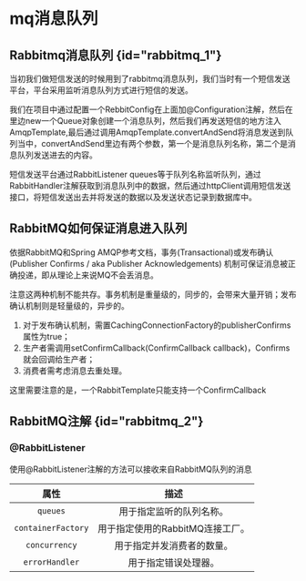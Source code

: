 # mq消息队列

## Rabbitmq消息队列 {id="rabbitmq_1"}

当初我们做短信发送的时候用到了rabbitmq消息队列，我们当时有一个短信发送平台，平台采用监听消息队列方式进行短信的发送。

我们在项目中通过配置一个RebbitConfig在上面加@Configuration注解，然后在里边new一个Queue对象创建一个消息队列，然后我们再发送短信的地方注入AmqpTemplate,最后通过调用AmqpTemplate.convertAndSend将消息发送到队列当中，convertAndSend里边有两个参数，第一个是消息队列名称，第二个是消息队列发送进去的内容。

短信发送平台通过RabbitListener
queues等于队列名称监听队列，通过RabbitHandler注解获取到消息队列中的数据，然后通过httpClient调用短信发送接口，将短信发送出去并将发送的数据以及发送状态记录到数据库中。

## RabbitMQ如何保证消息进入队列

依据RabbitMQ和Spring AMQP参考文档，事务(Transactional)或发布确认(Publisher Confirms / aka Publisher Acknowledgements)
机制可保证消息被正确投递，即从理论上来说MQ不会丢消息。

注意这两种机制不能共存。事务机制是重量级的，同步的，会带来大量开销；发布确认机制则是轻量级的，异步的。

1. 对于发布确认机制，需置CachingConnectionFactory的publisherConfirms属性为true；
2. 生产者需调用setConfirmCallback(ConfirmCallback callback)，Confirms就会回调给生产者；
3. 消费者需考虑消息去重处理。

这里需要注意的是，一个RabbitTemplate只能支持一个ConfirmCallback

## RabbitMQ注解 {id="rabbitmq_2"}

### @RabbitListener
使用@RabbitListener注解的方法可以接收来自RabbitMQ队列的消息

|         属性         |          描述          |
|:------------------:|:--------------------:|
|      `queues`      |     用于指定监听的队列名称。     |
| `containerFactory` | 用于指定使用的RabbitMQ连接工厂。 |
|   `concurrency`    |    用于指定并发消费者的数量。     |
|   `errorHandler`   |      用于指定错误处理器。      |
